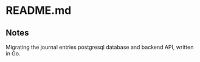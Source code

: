 # README.md

## Notes

Migrating the journal entries postgresql database and backend API, written in Go.
